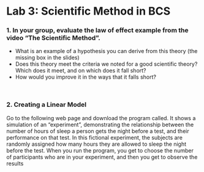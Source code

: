 # Lab 3: Scientific Method in BCS

### 1. In your group, evaluate the law of effect example from the video “The Scientific Method”.
- What is an example of a hypothesis you can derive from this theory (the missing box in the slides)
- Does this theory meet the criteria we noted for a good scientific theory? Which does it meet, and on which does it fall short?
- How would you improve it in the ways that it falls short?

<br> 

### 2. Creating a Linear Model

Go to the following web page and download the program called. It shows a simulation of an “experiment”, demonstrating the relationship between the number of hours of sleep a person gets the night before a test, and their performance on that test. In this fictional experiment, the subjects are randomly assigned how many hours they are allowed to sleep the night before the test. When you run the program, you get to choose the number of participants who are in your experiment, and then you get to observe the results